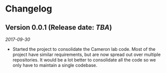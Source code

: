 # Changelog

## Version 0.0.1 (Release date: *TBA*)

*2017-09-30*
* Started the project to consolidate the Cameron lab code. Most of the project have similar requirements, but are now spread out over multiple repositories. It would be a lot better to consolidate all the code so we only have to maintain a single codebase.
